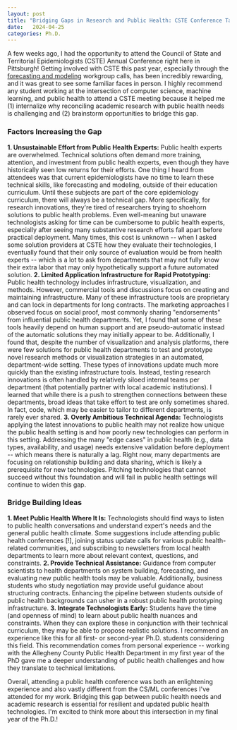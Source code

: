 ```yaml
---
layout: post
title: "Bridging Gaps in Research and Public Health: CSTE Conference Takeaways"
date:   2024-04-25 
categories: Ph.D. 
---
```


A few weeks ago, I had the opportunity to attend the Council of State and Territorial Epidemiologists (CSTE) Annual Conference right here in Pittsburgh! Getting involved with CSTE this past year, especially through the [forecasting and modeling](https://www.cste.org/page/forecasting-workgroup) workgroup calls, has been incredibly rewarding, and it was great to see some familiar faces in person. I highly recommend any student working at the intersection of computer science, machine learning, and public health to attend a CSTE meeting because it helped me (1) internalize why reconciling academic research with public health needs is challenging and (2) brainstorm opportunities to bridge this gap.

### Factors Increasing the Gap
**1. Unsustainable Effort from Public Health Experts:** Public health experts are overwhelmed. Technical solutions often demand more training, attention, and investment from public health experts, even though they have historically seen low returns for their efforts. One thing I heard from attendees was that current epidemiologists have no time to learn these technical skills, like forecasting and modeling, outside of their education curriculum. Until these subjects are part of the core epidemiology curriculum, there will always be a technical gap. More specifically, for research innovations, they're tired of researchers trying to shoehorn solutions to public health problems. Even well-meaning but unaware technologists asking for time can be cumbersome to public health experts, especially after seeing many substantive research efforts fall apart before practical deployment. Many times, this cost is unknown -- when I asked some solution providers at CSTE how they evaluate their technologies, I eventually found that their only source of evaluation would be from health experts -- which is a lot to ask from departments that may not fully know their extra labor that may only hypothetically support a future automated solution. 
**2. Limited Application Infrastructure for Rapid Prototyping:** Public health technology includes infrastructure, visualization, and methods. However, commercial tools and discussions focus on creating and maintaining infrastructure. Many of these infrastructure tools are proprietary and can lock in departments for long contracts. The marketing approaches I observed focus on social proof, most commonly sharing "endorsements" from influential public health departments. Yet, I found that some of these tools heavily depend on human support and are pseudo-automatic instead of the automatic solutions they may initially appear to be.
Additionally, I found that, despite the number of visualization and analysis platforms, there were few solutions for public health departments to test and prototype novel research methods or visualization strategies in an automated, department-wide setting. These types of innovations update much more quickly than the existing infrastructure tools. Instead, testing research innovations is often handled by relatively siloed internal teams per department (that potentially partner with local academic institutions). I learned that while there is a push to strengthen connections between these departments, broad ideas that take effort to test are only sometimes shared. In fact, code, which may be easier to tailor to different departments, is rarely ever shared. 
**3. Overly Ambitious Technical Agenda:** Technologists applying the latest innovations to public health may not realize how unique the public health setting is and how poorly new technologies can perform in this setting. Addressing the many "edge cases" in public health (e.g., data types, availability, and usage) needs extensive validation before deployment -- which means there is naturally a lag. Right now, many departments are focusing on relationship building and data sharing, which is likely a prerequisite for new technologies. Pitching technologies that cannot succeed without this foundation and will fail in public health settings will continue to widen this gap. 
### Bridge Building Ideas
**1. Meet Public Health Where It Is:** Technologists should find ways to listen to public health conversations and understand expert's needs and the general public health climate. Some suggestions include attending public health conferences [!], joining status update calls for various public health-related communities, and subscribing to newsletters from local health departments to learn more about relevant context, questions, and constraints.
**2. Provide Technical Assistance:** Guidance from computer scientists to health departments on system building, forecasting, and evaluating new public health tools may be valuable. Additionally, business students who study negotiation may provide useful guidance about structuring contracts. Enhancing the pipeline between students outside of public health backgrounds can usher in a robust public health prototyping infrastructure. 
**3. Integrate Technologists Early:** Students have the time (and openness of mind) to learn about public health nuances and constraints. When they can explore these in conjunction with their technical curriculum, they may be able to propose realistic solutions. I recommend an experience like this for all first- or second-year Ph.D. students considering this field. This recommendation comes from personal experience -- working with the Allegheny County Public Health Department in my first year of the PhD gave me a deeper understanding of public health challenges and how they translate to technical limitations. 

Overall, attending a public health conference was both an enlightening experience and also vastly different from the CS/ML conferences I've attended for my work. Bridging this gap between public health needs and academic research is essential for resilient and updated public health technologies. I'm excited to think more about this intersection in my final year of the Ph.D.!
